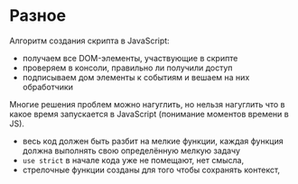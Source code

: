 # Разное
Алгоритм создания скрипта в JavaScript:
- получаем все DOM-элементы, участвующие в скрипте
- проверяем в консоли, правильно ли получили доступ
- подписываем дом элементы к событиям и вешаем на них обработчики

Многие решения проблем можно нагуглить, но нельзя нагуглить что в какое время запускается в JavaScript (понимание моментов времени в JS).

- весь код должен быть разбит на мелкие функции, каждая функция должна выполнять свою определённую мелкую задачу
- `use strict` в начале кода уже не помещают, нет смысла,
- стрелочные функции созданы для того чтобы сохранять контекст,

